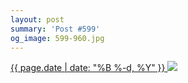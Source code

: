 ```yaml
---
layout: post
summary: 'Post #599'
og_image: 599-960.jpg
---
```


<p>
 <time>
  <a href="/599">
   {{ page.date | date: "%B %-d, %Y" }}
  </a>
 </time>
 <a href="/599">
  <img data-taken="1/20/2017" sizes="(min-width: 700px) 50vw, calc(100vw - 2rem)" src="{{ site.assets_url }}/599-480.jpg" srcset="{{ site.assets_url }}/599-240.jpg 240w, {{ site.assets_url }}/599-480.jpg 480w, {{ site.assets_url }}/599-720.jpg 720w, {{ site.assets_url }}/599-960.jpg 960w"/>
 </a>
</p>
